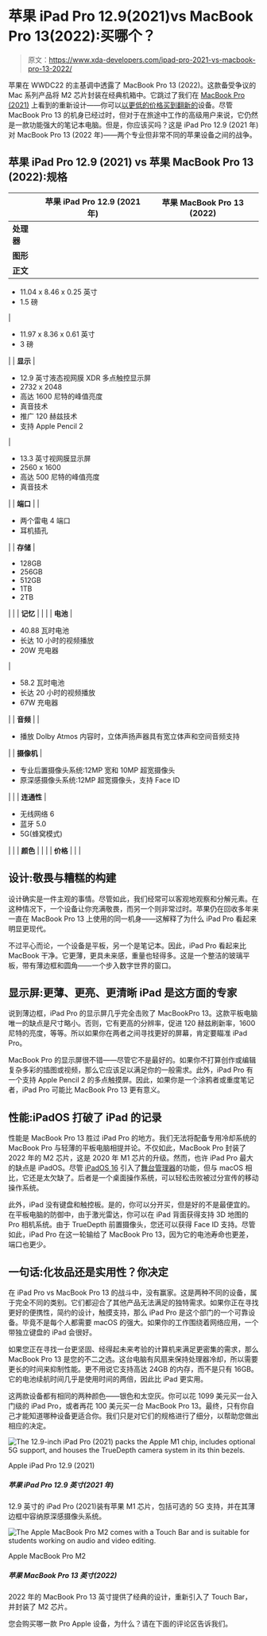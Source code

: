 # 苹果 iPad Pro 12.9(2021)vs MacBook Pro 13(2022):买哪个？

> 原文：<https://www.xda-developers.com/ipad-pro-2021-vs-macbook-pro-13-2022/>

苹果在 WWDC22 的主基调中透露了 MacBook Pro 13 (2022)。这款备受争议的 Mac 系列产品将 M2 芯片封装在经典机箱中。它跳过了我们在 [MacBook Pro (2021)](https://www.xda-developers.com/macbook-pro-2021/) 上看到的重新设计——你可以[以更低的价格买到翻新的](https://www.xda-developers.com/best-places-buy-refurb-macbook-pro/)设备。尽管 MacBook Pro 13 的机身已经过时，但对于在旅途中工作的高级用户来说，它仍然是一款功能强大的笔记本电脑。但是，你应该买吗？这是 iPad Pro 12.9 (2021 年)对 MacBook Pro 13 (2022 年)——两个专业但非常不同的苹果设备之间的战争。

## 苹果 iPad Pro 12.9 (2021) vs 苹果 MacBook Pro 13 (2022):规格

|  | 苹果 iPad Pro 12.9 (2021 年) | 苹果 MacBook Pro 13 (2022) |
| --- | --- | --- |
| **处理器** |  |  |
| **图形** |  |  |
| **正文** | 

*   11.04 x 8.46 x 0.25 英寸
*   1.5 磅

 | 

*   11.97 x 8.36 x 0.61 英寸
*   3 磅

 |
| **显示** | 

*   12.9 英寸液态视网膜 XDR 多点触控显示屏
*   2732 x 2048
*   高达 1600 尼特的峰值亮度
*   真音技术
*   推广 120 赫兹技术
*   支持 Apple Pencil 2

 | 

*   13.3 英寸视网膜显示屏
*   2560 x 1600
*   高达 500 尼特的峰值亮度
*   真音技术

 |
| **端口** |  | 

*   两个雷电 4 端口
*   耳机插孔

 |
| **存储** | 

*   128GB
*   256GB
*   512GB
*   1TB
*   2TB

 |  |
| **记忆** |  |  |
| **电池** | 

*   40.88 瓦时电池
*   长达 10 小时的视频播放
*   20W 充电器

 | 

*   58.2 瓦时电池
*   长达 20 小时的视频播放
*   67W 充电器

 |
| **音频** |  | 

*   播放 Dolby Atmos 内容时，立体声扬声器具有宽立体声和空间音频支持

 |
| **摄像机** | 

*   专业后置摄像头系统:12MP 宽和 10MP 超宽摄像头
*   原深感摄像头系统:12MP 超宽摄像头，支持 Face ID

 |  |
| **连通性** | 

*   无线网络 6
*   蓝牙 5.0
*   5G(蜂窝模式)

 |  |
| **颜色** |  |  |
| **价格** |  |  |

## 设计:敬畏与糟糕的构建

设计确实是一件主观的事情。尽管如此，我们经常可以客观地观察和分解元素。在这种情况下，一个设备让你充满敬畏，而另一个则非常过时。苹果仍在回收多年来一直在 MacBook Pro 13 上使用的同一机身——这解释了为什么 iPad Pro 看起来明显更现代。

不过平心而论，一个设备是平板，另一个是笔记本。因此，iPad Pro 看起来比 MacBook 干净。它更薄，更具未来感，重量也轻得多。这是一个整洁的玻璃平板，带有薄边框和圆角——一个步入数字世界的窗口。

## 显示屏:更薄、更亮、更清晰 iPad 是这方面的专家

说到薄边框，iPad Pro 的显示屏几乎完全击败了 MacBookPro 13。这款平板电脑唯一的缺点是尺寸略小。否则，它有更高的分辨率，促进 120 赫兹刷新率，1600 尼特的亮度，等等。所以如果你在两者之间寻找更好的屏幕，肯定要瞄准 iPad Pro。

MacBook Pro 的显示屏很不错——尽管它不是最好的。如果你不打算创作或编辑复杂多彩的插图或视频，那么它应该足以满足你的一般需求。此外，iPad Pro 有一个支持 Apple Pencil 2 的多点触摸屏。因此，如果你是一个涂鸦者或重度笔记者，iPad Pro 可能比 MacBook Pro 13 更有意义。

## 性能:iPadOS 打破了 iPad 的记录

性能是 MacBook Pro 13 胜过 iPad Pro 的地方。我们无法将配备专用冷却系统的 MacBook Pro 与轻薄的平板电脑相提并论。不仅如此，MacBook Pro 封装了 2022 年的 M2 芯片，这是 2020 年 M1 芯片的升级。然而，也许 iPad Pro 最大的缺点是 iPadOS。尽管 [iPadOS 16](https://www.xda-developers.com/ipados-16/) 引入了[舞台管理器](https://www.xda-developers.com/how-to-use-stage-manager-macos/)的功能，但与 macOS 相比，它还是太欠缺了。后者是一个桌面操作系统，可以轻松击败被过分宣传的移动操作系统。

此外，iPad 没有键盘和触控板。是的，你可以分开买，但是好的不是最便宜的。在平板电脑的防御中，由于激光雷达，你可以在 iPad 背面获得支持 3D 地图的 Pro 相机系统。由于 TrueDepth 前置摄像头，您还可以获得 Face ID 支持。尽管如此，iPad Pro 在这一轮输给了 MacBook Pro 13，因为它的电池寿命也更差，端口也更少。

## 一句话:化妆品还是实用性？你决定

在 iPad Pro vs MacBook Pro 13 的战斗中，没有赢家。这是两种不同的设备，属于完全不同的类别。它们都迎合了其他产品无法满足的独特需求。如果你正在寻找更好的便携性，简约的设计，触摸支持，那么 iPad Pro 是这个部门的一个可靠设备。毕竟不是每个人都需要 macOS 的强大。如果你的工作围绕着网络应用，一个带独立键盘的 iPad 会很好。

如果您正在寻找一台更坚固、经得起未来考验的计算机来满足更密集的需求，那么 MacBook Pro 13 是您的不二之选。这台电脑有风扇来保持处理器冷却，所以需要更长的时间来抑制性能。更不用说它支持高达 24GB 的内存，而不是只有 16GB。它的电池续航时间几乎是使用时间的两倍，因此比 iPad 更实用。

这两款设备都有相同的两种颜色——银色和太空灰。你可以花 1099 美元买一台入门级的 iPad Pro，或者再花 100 美元买一台 MacBook Pro 13。最终，只有你自己才能知道哪种设备更适合你。我们只是对它们的规格进行了细分，以帮助您做出相应的决定。

 <picture>![The 12.9-inch iPad Pro (2021) packs the Apple M1 chip, includes optional 5G support, and houses the TrueDepth camera system in its thin bezels.](img/3255a13102db2b97d523e869340dc0b5.png)</picture> 

Apple iPad Pro 12.9 (2021)

##### 苹果 iPad Pro 12.9 英寸(2021 年)

12.9 英寸的 iPad Pro (2021)装有苹果 M1 芯片，包括可选的 5G 支持，并在其薄边框中容纳原深感摄像头系统。

 <picture>![The Apple MacBook Pro M2 comes with a Touch Bar and is suitable for students working on audio and video editing.](img/9e5995446e68dcc2f358d0a922f47084.png)</picture> 

Apple MacBook Pro M2

##### 苹果 MacBook Pro 13 英寸(2022)

2022 年的 MacBook Pro 13 英寸提供了经典的设计，重新引入了 Touch Bar，并封装了 M2 芯片。

您会购买哪一款 Pro Apple 设备，为什么？请在下面的评论区告诉我们。